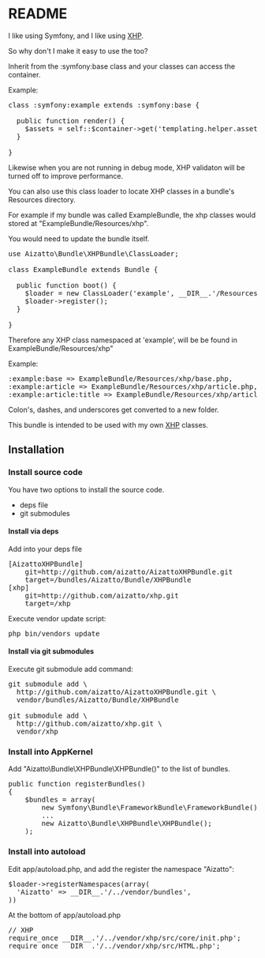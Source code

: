 README
======

I like using Symfony, and I like using [XHP](https://github.com/facebook/xhp/).

So why don't I make it easy to use the too?

Inherit from the :symfony:base class and your classes can access the container.

Example:

<pre>
class :symfony:example extends :symfony:base {

  public function render() {
    $assets = self::$container->get('templating.helper.assets');
  }

}
</pre>

Likewise when you are not running in debug mode, XHP validaton will be turned
off to improve performance.

You can also use this class loader to locate XHP classes in a bundle's Resources
directory.

For example if my bundle was called ExampleBundle, the xhp classes would
stored at "ExampleBundle/Resources/xhp".

You would need to update the bundle itself.
<pre>
use Aizatto\Bundle\XHPBundle\ClassLoader;

class ExampleBundle extends Bundle {

  public function boot() {
    $loader = new ClassLoader('example', __DIR__.'/Resources/xhp');
    $loader->register();
  }

}
</pre>

Therefore any XHP class namespaced at 'example',
will be be found in ExampleBundle/Resources/xhp"

Example:
<pre>
:example:base => ExampleBundle/Resources/xhp/base.php,
:example:article => ExampleBundle/Resources/xhp/article.php,
:example:article:title => ExampleBundle/Resources/xhp/article/title.php,
</pre>

Colon's, dashes, and underscores get converted to a new folder.

This bundle is intended to be used with my own
[XHP](https://github.com/aizatto/xhp) classes.


Installation
------------

### Install source code

You have two options to install the source code.

* deps file
* git submodules

#### Install via deps

Add into your deps file

<pre>
[AizattoXHPBundle]
    git=http://github.com/aizatto/AizattoXHPBundle.git
    target=/bundles/Aizatto/Bundle/XHPBundle
[xhp]
    git=http://github.com/aizatto/xhp.git
    target=/xhp
</pre>

Execute vendor update script:

<pre>
php bin/vendors update
</pre>

#### Install via git submodules

Execute git submodule add command:

<pre>
git submodule add \
  http://github.com/aizatto/AizattoXHPBundle.git \
  vendor/bundles/Aizatto/Bundle/XHPBundle

git submodule add \
  http://github.com/aizatto/xhp.git \
  vendor/xhp
</pre>

### Install into AppKernel

Add "Aizatto\Bundle\XHPBundle\XHPBundle()" to the list of bundles.

<pre>
public function registerBundles()
{
    $bundles = array(
        new Symfony\Bundle\FrameworkBundle\FrameworkBundle(),
        ...
        new Aizatto\Bundle\XHPBundle\XHPBundle();
    );
</pre>

### Install into autoload

Edit app/autoload.php, and add the register the namespace "Aizatto":

<pre>
$loader->registerNamespaces(array(
  'Aizatto' => __DIR__.'/../vendor/bundles',
))
</pre>

At the bottom of app/autoload.php

<pre>
// XHP
require_once __DIR__.'/../vendor/xhp/src/core/init.php';
require_once __DIR__.'/../vendor/xhp/src/HTML.php';
</pre>

